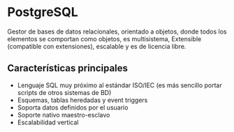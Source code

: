 # PostgreSQL

Gestor de bases de datos relacionales, orientado a objetos, donde todos los elementos se comportan como objetos, es multisistema, Extensible (compatible con extensiones), escalable y es de licencia libre.

## Características principales

- Lenguaje SQL muy próximo al estándar ISO/IEC (es más sencillo portar scripts de otros sistemas de BD)
- Esquemas, tablas heredadas y event triggers
- Soporta datos definidos por el usuario
- Soporte nativo maestro-esclavo
- Escalabilidad vertical
